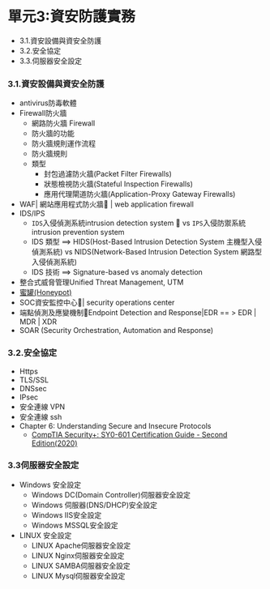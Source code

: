 # 單元3:資安防護實務
- 3.1.資安設備與資安全防護
- 3.2.安全協定
- 3.3.伺服器安全設定

### 3.1.資安設備與資安全防護
- antivirus防毒軟體 
- Firewall防火牆
  - 網路防火牆 Firewall
  - 防火牆的功能
  - 防火牆規則運作流程
  - 防火牆規則
  - 類型
    - 封包過濾防火牆(Packet Filter Firewalls)
    - 狀態檢視防火牆(Stateful Inspection Firewalls)
    - 應用代理閘道防火牆(Application-Proxy Gateway Firewalls)
- WAF| 網站應用程式防火牆 | web application firewall
- IDS/IPS
  - `IDS`入侵偵測系統intrusion detection system   vs `IPS`入侵防禦系統intrusion prevention system
  - IDS 類型 ==> HIDS(Host-Based Intrusion Detection System 主機型入侵偵測系統) vs NIDS(Network-Based Intrusion Detection System 網路型入侵偵測系統)
  - IDS 技術 ==> Signature-based vs anomaly detection
- 整合式威脅管理Unified Threat Management, UTM
- [蜜罐(Honeypot)](https://en.wikipedia.org/wiki/Honeypot_(computing))
- SOC資安監控中心| security operations center
- 端點偵測及應變機制Endpoint Detection and Response|EDR  == > EDR | MDR | XDR
- SOAR (Security Orchestration, Automation and Response) 
### 3.2.安全協定
- Https
- TLS/SSL
- DNSsec
- IPsec
- 安全連線 VPN
- 安全連線 ssh
- Chapter 6: Understanding Secure and Insecure Protocols
  - [CompTIA Security+: SY0-601 Certification Guide - Second Edition(2020)](https://www.packtpub.com/product/comptia-security-sy0-601-certification-guide-second-edition/9781800564244)
### 3.3伺服器安全設定
- Windows 安全設定
  - Windows DC(Domain Controller)伺服器安全設定
  - Windows 伺服器(DNS/DHCP)安全設定
  - Windows IIS安全設定
  - Windows MSSQL安全設定
- LINUX 安全設定
  - LINUX Apache伺服器安全設定
  - LINUX Nginx伺服器安全設定
  - LINUX SAMBA伺服器安全設定
  - LINUX Mysql伺服器安全設定

